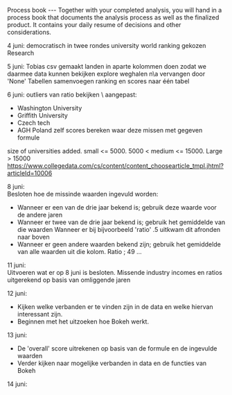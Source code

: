 Process book --- Together with your completed analysis, you will hand in a process book that documents the analysis process as well as the finalized product. It contains your daily resume of decisions and other considerations.

4 juni:
democratisch in twee rondes university world ranking gekozen
Research

5 juni:
Tobias csv gemaakt
landen in aparte kolommen doen zodat we daarmee data kunnen bekijken
explore weghalen
n\a vervangen door 'None'
Tabellen samenvoegen ranking en scores naar één tabel

6 juni:
outliers van ratio bekijken \\
  aangepast:
  * Washington University 
  * Griffith University
  * Czech tech
  * AGH Poland
zelf scores bereken waar deze missen met gegeven formule

size of universities added. small <= 5000. 5000 < medium <= 15000. Large > 15000
https://www.collegedata.com/cs/content/content_choosearticle_tmpl.jhtml?articleId=10006


8 juni:<br />
Besloten hoe de missinde waarden ingevuld worden:
  * Wanneer er een van de drie jaar bekend is; gebruik deze waarde voor de andere jaren 
  * Wanneer er twee van de drie jaar bekend is; gebruik het gemiddelde van die waarden 
      Wanneer er bij bijvoorbeeld 'ratio' .5 uitkwam dit afronden naar boven
  * Wanneer er geen andere waarden bekend zijn; gebruik het gemiddelde van alle waarden uit die kolom.
        Ratio ; 49
        ...

11 juni: <br />
Uitvoeren wat er op 8 juni is besloten.
Missende industry incomes en ratios uitgerekend op basis van omliggende jaren

12 juni:
* Kijken welke verbanden er te vinden zijn in de data en welke hiervan interessant zijn. 
* Beginnen met het uitzoeken hoe Bokeh werkt.

13 juni:
* De 'overall' score uitrekenen op basis van de formule en de ingevulde waarden
* Verder kijken naar mogelijke verbanden in data en de functies van Bokeh

14 juni:

